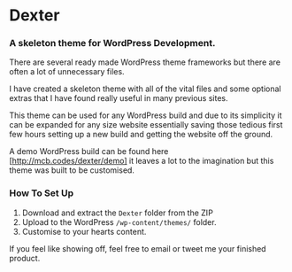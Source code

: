 Dexter
======
### A skeleton theme for WordPress Development.

There are several ready made WordPress theme frameworks but there are often a lot of unnecessary files.

I have created a skeleton theme with all of the vital files and some optional extras that I have found really useful in many previous sites. 

This theme can be used for any WordPress build and due to its simplicity it can be expanded for any size website essentially saving those tedious first few hours setting up a new build and getting the website off the ground.

A demo WordPress build can be found here [http://mcb.codes/dexter/demo] it leaves a lot to the imagination but this theme was built to be customised.

### How To Set Up

1. Download and extract the `Dexter` folder from the ZIP
2. Upload to the WordPress `/wp-content/themes/` folder.
3. Customise to your hearts content.

If you feel like showing off, feel free to email or tweet me your finished product.
